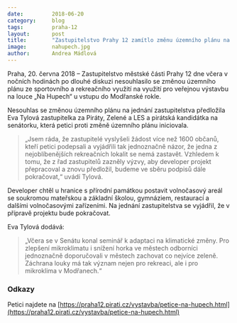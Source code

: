 ```yaml
---
date:         2018-06-20
category:     blog
tags:         praha-12
layout:       post
title:        "Zastupitelstvo Prahy 12 zamítlo změnu územního plánu na louce Na Hupech" 
image:        nahupech.jpg
author:       Andrea Mádlová
---
```


Praha, 20. června 2018 – Zastupitelstvo městské části Prahy 12 dne včera v nočních hodinách po dlouhé diskuzi nesouhlasilo se změnou územního plánu ze sportovního a rekreačního využití na využití pro veřejnou výstavbu na louce „Na Hupech“ u vstupu do Modřanské rokle.

Nesouhlas se změnou územního plánu na jednání zastupitelstva  předložila Eva Tylová zastupitelka za Piráty, Zelené a LES a pirátská kandidátka na senátorku, která petici proti změně územního plánu iniciovala. 

> „Jsem ráda, že zastupitelé vyslyšeli žádost více než 1600 občanů, kteří petici podepsali a vyjádřili tak jednoznačně názor, že jedna z nejoblíbenějších rekreačních lokalit se nemá zastavět. Vzhledem k tomu, že z řad zastupitelů zazněly výzvy, aby developer projekt přepracoval a znovu předložil, budeme ve sběru podpisů dále pokračovat,“ uvádí Tylová.

 Developer chtěl u hranice s přírodní památkou postavit volnočasový areál se soukromou mateřskou a základní školou, gymnáziem, restaurací a dalšími volnočasovými zařízeními. Na jednání zastupitelstva se vyjádřil, že v přípravě projektu bude pokračovat.

Eva Tylová dodává: 

> „Včera se v Senátu konal seminář k adaptaci na klimatické změny. Pro zlepšení mikroklimatu i snížení horka ve městech odborníci jednoznačně doporučovali v městech zachovat co nejvíce zeleně. Záchrana louky má tak význam nejen pro rekreaci, ale i pro mikroklima v Modřanech.“

### Odkazy

Petici najdete na [https://praha12.pirati.cz/vystavba/petice-na-hupech.html](https://praha12.pirati.cz/vystavba/petice-na-hupech.html) 


